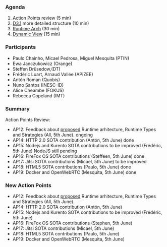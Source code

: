 ### Agenda

1. Action Points review (5 min)
1. [D3.1](../deliverables/D3.1-Hyperty-Runtime-and-Hyperty-Messaging-Node-Specification.md) more detailed structure (10 min)
1. [Runtime Arch](../specs/runtime/runtime-architecture.md) (30 min)
1. [Dynamic View](https://github.com/reTHINK-project/architecture/tree/master/docs/dynamic-view) (15 min)

### Participants

* Paulo Chainho, Micael Pedrosa, Miguel Mesquita  (PTIN)
* Ewa Janczukowicz (Orange)
* Steffen Drüsedow,(DT)
* Frédéric Luart, Arnaud Vallée (APIZEE)
* Antón Roman (Quobis)
* Nuno Santos (INESC-ID)
* Alice Cheambe (FOKUS)
* Rebecca Copeland (IMT)

### Summary

Action Points Review:
* AP12: Feedback about [proposed](https://github.com/reTHINK-project/core-framework/blob/master/docs/specs/runtime.md) Runtime arhitecture, Runtime Types and Strategies (All, 5th June). ongoing
* AP14: HTTP 2.0 SOTA contribution (Antón, 5th June) done
* AP15: Nodejs and Kurento SOTA contributions to be improved (Frédéric, 5th June) NodeJS still pending
* AP16: FireFox OS SOTA contributions (Steffeen, 5th June) done
* AP17: Jitsi SOTA contributions (Micael, 5th June) to be improved
* AP18: HTML5 SOTA contributions (Paulo, 5th June) done
* AP19: Docker and OpenWebRTC (Mesquita, 5th June) done

### New Action Points

* AP12: Feedback about [proposed](https://github.com/reTHINK-project/core-framework/blob/master/docs/specs/runtime.md) Runtime arhitecture, Runtime Types and Strategies (All, 5th June).
* AP14: HTTP 2.0 SOTA contribution (Antón, 5th June)
* AP15: Nodejs and Kurento SOTA contributions to be improved (Frédéric, 5th June)
* AP16: FireFox OS SOTA contributions (Stephen, 5th June)
* AP17: Jitsi SOTA contributions (Micael, 5th June)
* AP18: HTML5 SOTA contributions (Paulo, 5th June)
* AP19: Docker and OpenWebRTC (Mesquita, 5th June)

